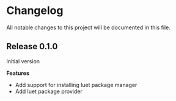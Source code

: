 # Changelog

All notable changes to this project will be documented in this file.

## Release 0.1.0

Initial version

**Features**

* Add support for installing luet package manager
* Add luet package provider

